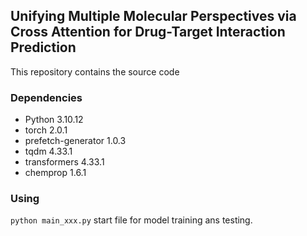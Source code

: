 ## Unifying Multiple Molecular Perspectives via Cross Attention for Drug-Target Interaction Prediction

This repository contains the source code

### Dependencies
- Python 3.10.12
- torch 2.0.1
- prefetch-generator 1.0.3
- tqdm 4.33.1
- transformers 4.33.1
- chemprop 1.6.1

### Using
`python main_xxx.py` start file for model training ans testing.
